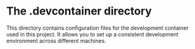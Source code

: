 # The .devcontainer directory

This directory contains configuration files for the development container used in this project. It allows you to set up a consistent development environment across different machines.
